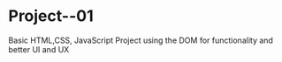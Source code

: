 # Project--01
Basic HTML,CSS, JavaScript Project using the DOM for functionality and better UI and UX 
